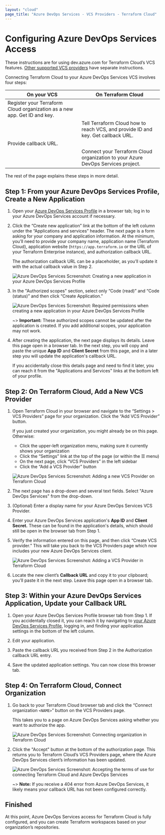 ```yaml
---
layout: "cloud"
page_title: "Azure DevOps Services - VCS Providers - Terraform Cloud"
---
```


# Configuring Azure DevOps Services Access

These instructions are for using dev.azure.com for Terraform Cloud’s VCS features. [Other supported VCS providers](./index.html) have separate instructions.

Connecting Terraform Cloud to your Azure DevOps Services VCS involves four steps:

On your VCS | On Terraform Cloud
--|--
Register your Terraform Cloud organization as a new app. Get ID and key. | &nbsp;
&nbsp; | Tell Terraform Cloud how to reach VCS, and provide ID and key. Get callback URL.
Provide callback URL. | &nbsp;
&nbsp; | Connect your Terraform Cloud organization to your Azure DevOps Services project.

The rest of the page explains these steps in more detail.

## Step 1: From your Azure DevOps Services Profile, Create a New Application

1. Open your [Azure DevOps Services Profile](https://aex.dev.azure.com) in a browser tab; log in to your Azure DevOps Services account if necessary.

2. Click the “Create new application” link at the bottom of the left column under the “Applications and services” header. The next page is a form asking for your company and application information. At the minimum, you’ll need to provide your company name, application name (Terraform Cloud), application website (`https://app.terraform.io` or the URL of your Terraform Enterprise instance), and authorization callback URL.
    
    The authorization callback URL can be a placeholder, as you’ll update it with the actual callback value in Step 2.

    ![Azure DevOps Services Screenshot: Creating a new application in your Azure DevOps Services Profile](./images/azure-dev-ops-01-register-application.png)

3. In the "Authorized scopes" section, select only “Code (read)” and “Code (status)” and then click “Create Application.”

    ![Azure DevOps Services Screenshot: Required permissions when creating a new application in your Azure DevOps Services Profile](./images/azure-dev-ops-02-create-app-permissions.png)

    ~> **Important:** These authorized scopes cannot be updated after the application is created. If you add additional scopes, your application may not work.

4. After creating the application, the next page displays its details. Leave this page open in a browser tab. In the next step, you will copy and paste the unique **App ID** and **Client Secret** from this page, and in a later step you will update the application's callback URL.

    If you accidentally close this details page and need to find it later, you can reach it from the "Applications and Services" links at the bottom left of your profile.

## Step 2: On Terraform Cloud, Add a New VCS Provider

1. Open Terraform Cloud in your browser and navigate to the “Settings > VCS Providers” page for your organization. Click the “Add VCS Provider” button.

    If you just created your organization, you might already be on this page. Otherwise:
    - Click the upper-left organization menu, making sure it currently shows your organization
    - Click the “Settings” link at the top of the page (or within the &#9776; menu)
    - On the next page, click “VCS Providers” in the left sidebar
    - Click the “Add a VCS Provider” button

    ![Azure DevOps Services Screenshot: Adding a new VCS Provider on Terraform Cloud](./images/azure-dev-ops-03-vcs-settings.png)

2. The next page has a drop-down and several text fields. Select "Azure DevOps Services" from the drop-down.

3. (Optional) Enter a display name for your Azure DevOps Services VCS Provider.

4. Enter your Azure DevOps Services application's **App ID** and **Client Secret.** These can be found in the application's details, which should still be open in the browser tab from Step 1.

5. Verify the information entered on this page, and then click “Create VCS provider.” This will take you back to the VCS Providers page which now includes your new Azure DevOps Services client.

    ![Azure DevOps Services Screenshot: Adding a VCS Provider in Terraform Cloud](./images/azure-dev-ops-06-add-vcs-provider.png)

6. Locate the new client’s **Callback URL** and copy it to your clipboard; you’ll paste it in the next step. Leave this page open in a browser tab.

## Step 3: Within your Azure DevOps Services Application, Update your Callback URL

1. Open your Azure DevOps Services Profile browser tab from Step 1. If you accidentally closed it, you can reach it by navigating to [your Azure DevOps Services Profile](https://aex.dev.azure.com), logging in, and finding your application settings in the bottom of the left column.

2. Edit your application. 

3. Paste the callback URL you received from Step 2 in the Authorization callback URL entry. 

4. Save the updated application settings. You can now close this browser tab.

## Step 4: On Terraform Cloud, Connect Organization

1. Go back to your Terraform Cloud browser tab and click the “Connect organization `<NAME>`” button on the VCS Providers page.

    This takes you to a page on Azure DevOps Services asking whether you want to authorize the app. 

    ![Azure DevOps Services Screenshot: Connecting organization in Terraform Cloud](./images/azure-dev-ops-07-connect-organization.png)

2. Click the "Accept" button at the bottom of the authorization page. This returns you to Terraform Cloud’s VCS Providers page, where the Azure DevOps Services client’s information has been updated.

    ![Azure DevOps Services Screenshot: Accepting the terms of use for connecting Terraform Cloud and Azure DevOps Services](./images/azure-dev-ops-08-grant-access.png)

    ~> **Note:** If you receive a 404 error from Azure DevOps Services, it likely means your callback URL has not been configured correctly.

## Finished

At this point, Azure DevOps Services access for Terraform Cloud is fully configured, and you can create Terraform workspaces based on your organization’s repositories.
